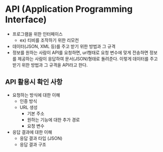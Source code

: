 # API (Application Programming Interface)

- 프로그램을 위한 인터페이스
  - ex) 티비를 조작하기 위한 리모컨
- 데이터(JSON, XML 등)를 주고 받기 위한 방법과 그 규격
- 정보를 원하는 사람이 API를 요청하면, url형태로 요청 변수에 맞게 전송하면 정보를 제공하는 사람이 응답하여 문서(JSON)형태로 돌려준다. 이렇게 데이터를 주고 받기 위한 방법과 그 규격을 API라고 한다.

## API 활용시 확인 사항
- 요청하는 방식에 대한 이해
  - 인증 방식
  - URL 생성
    - 기본 주소
    - 원하는 기능에 대한 추가 경로
    - 요청 변수
- 응답 결과에 대한 이해
  - 응답 결과 타입 (JSON)
  - 응답 결과 구조